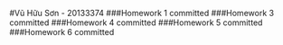 #Vũ Hữu Sơn - 20133374
###Homework 1 committed
###Homework 3 committed
###Homework 4 committed
###Homework 5 committed
###Homework 6 committed